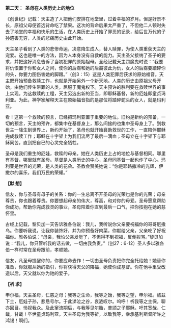 **第二天：  圣母在人类历史上的地位**

《创世纪》记载：天主造了人把他们安排在地堂里，过着幸福的岁月。但是好景不长，原祖父母便首选背命吃了禁果。这次的背命后果太严重了，不但他二人顿时失去了地堂的幸福和快乐的生活，在人类历史上开始了罪恶的记录，给后世万代的子孙遗害无穷，人类的悲痛历史由此开始。

天主圣子看到了人类的悲惨命运，决意降生成人，替人赎罪，为使人类重获天主的宠爱。这也是唯一的方法，因为人本身没有自救的能力。天主圣父接纳了圣子的要求，并把这好消息告诉了当初犯罪的原始祖母。圣经记载天主罚魔鬼时说：“我要将仇恨置于你和女人之间，使你的后裔和她的后裔彼此为仇，女人的后裔要踏碎你的头，你要力图伤害她的脚跟。”（创3：15）这是人类犯罪后获求的原始福音。天主既开始预备救赎工作，也就是开始另外一个新天地。人类的历史由原祖父母开始，由他们传生带罪的人类，屈服于魔鬼权下。天主预许的胜利要在救赎世界的事上实现。为这救赎的工程，天主另选出新的亚当，即耶稣基督，新的厄娃即童贞玛利亚。为此，神学家解释天主在原始福音指的是那位将踏碎蛇头的女人，就是玛利亚。

看！这第一个救赎的预言，已经把玛利亚置于重要的地位。旧约是新约的预备，一切的预言，天主的预许，都集中在基督身上，那么间接的也集中圣母身上了。到救世主一降生到世界上，新约开始了，圣母也就开始襄助救世的工作，一直陪伴耶稣完成救赎工作；耶稣在十字架上为我们流尽了最后一滴血；圣母立在十字架下与耶稣同苦，直到把自已的心灵完全牺牲。

圣母是我们重生的厄娃，救赎的母亲。她在人类历史上占的地位与基督相同。哪里有基督，哪里就有圣母。基督是人类历史的中心，圣母同基督一起也作了中心。玛利亚是世界的光荣，是人类的花朵。圣教会赞美她说：“你是耶路撒冷的光辉，伊撒尔的喜乐，我们万民的荣耀。”

**【默 想】**

信友，你与圣母有母子的关系：你的一生总离不开圣母的光荣也是你的光荣；母亲尊贵，你也跟着尊贵。你要想起母亲的伟大，尊高，和对你的母爱。圣母愿意帮助你成功，帮助你完成救灵的事业，圣母陪着你直到最后一口气，把你按抱在她的慈怀里。

古经上记载，黎贝加一天告诉雅各伯说：我儿，我听说你父亲要祝福你的哥哥厄撒乌。你要听我说，让我你装饰好，并为你预备好肉菜，你献给父亲，父亲吃了好祝福你。雅各伯说：“母亲，我怕父亲发觉了，不但得不到祝福，反倒挨骂。”黎贝加说：“我儿，你只管听我的话去做，一切由我负责。”（创27：6-12）圣人多以雅各伯一样时常在圣母跟前，孝顺她。

信友，凡圣母提醒你的，你要应命去作！一切由圣母负责把你完全托给她！她替你准备，你就服从她的指引，你将获得天父的降福，她使你成基督。你在他手里受改造以后，天父就以你为祂的爱子。

**【祈 求】**

申尔福，天主圣母，仁慈之母；我等之生命，我等之饴，我等之望，申尔福。旅兹下土，厄娃子孙，悲恳号尔。于此涕泣之谷，哀涟叹尔。呜呼！祈我等之主保，聊亦回目。怜视我众。及此窜流期后，与我等见尔胎，普颂之子耶稣。吁其宽哉，仁哉，甘哉！卒世童贞玛利亚。天主圣母为我等祈，以致我等，幸承基利斯督所许之鸿锡！啊们。
